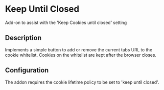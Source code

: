 # Keep Until Closed

Add-on to assist with the 'Keep Cookies until closed' setting

## Description

Implements a simple button to add or remove the current tabs URL to the cookie whitelist.
Cookies on the whitelist are kept after the browser closes.

## Configuration

The addon requires the cookie lifetime policy to be set to 'keep until closed'.
